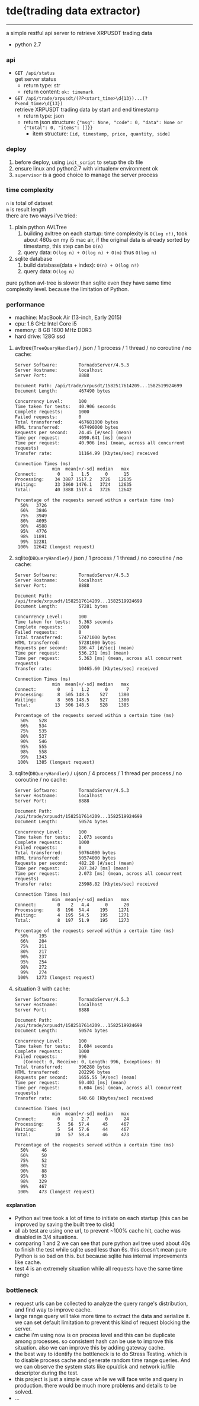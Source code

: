 # tde(trading data extractor)

---
a simple restful api server to retrieve XRPUSDT trading data
- python 2.7


### api

- `GET /api/status`  
get server status
  - return type: str
  - return content: `ok: timemark`
- `GET /api/trade/xrpusdt/(?P<start_time>\d{13})...(?P<end_time>\d{13})`  
retrieve XRPUSDT trading data by start and end timestamp
  - return type: json
  - return json structure: `{"msg": None, "code": 0, "data": None or {"total": 0, "items": []}}`
    - item structure: `[id, timestamp, price, quantity, side]`

### deploy
1. before deploy, using `init_script` to setup the db file
1. ensure linux and python2.7 with virtualenv environment ok
2. `supervisor` is a good choice to manage the server process

### time complexity
`n` is total of dataset  
`m` is result length  
there are two ways i've tried:
1. plain python AVLTree
    1. building avltree on each startup: time complexity is `O(log n!)`, took about 460s on my i5 mac air, if the original data is already sorted by timestamp, this step can be `O(n)`
    2. query data: `O(log n) + O(log n) + O(m)` thus `O(log n)` 
2. sqlite database
    1. build database(data + index): `O(n) + O(log n!)`
    2. query data: `O(log n)`

pure python avl-tree is slower than sqlite even they have same time complexity level. because the limitation of Python.

### performance
- machine: MacBook Air (13-inch, Early 2015)  
- cpu: 1.6 GHz Intel Core i5  
- memory: 8 GB 1600 MHz DDR3  
- hard drive: 128G ssd
1. avltree(`TreeQueryHandler`) / json / 1 process / 1 thread / no coroutine / no cache:
    ```
    Server Software:        TornadoServer/4.5.3
    Server Hostname:        localhost
    Server Port:            8888
    
    Document Path: /api/trade/xrpusdt/1582517614209...1582519924699
    Document Length:        467490 bytes
    
    Concurrency Level:      100
    Time taken for tests:   40.906 seconds
    Complete requests:      1000
    Failed requests:        0
    Total transferred:      467681000 bytes
    HTML transferred:       467490000 bytes
    Requests per second:    24.45 [#/sec] (mean)
    Time per request:       4090.641 [ms] (mean)
    Time per request:       40.906 [ms] (mean, across all concurrent requests)
    Transfer rate:          11164.99 [Kbytes/sec] received
    
    Connection Times (ms)
                  min  mean[+/-sd] median   max
    Connect:        0    1   1.5      0      15
    Processing:    34 3887 1517.2   3726   12635
    Waiting:       33 3860 1476.1   3724   12635
    Total:         40 3888 1517.4   3726   12642
    
    Percentage of the requests served within a certain time (ms)
      50%   3726
      66%   3846
      75%   3949
      80%   4095
      90%   4588
      95%   4776
      98%  11891
      99%  12281
     100%  12642 (longest request)
    ```
2. sqlite(`DBQueryHandler`) / json / 1 process / 1 thread / no coroutine / no cache:
    ```
    Server Software:        TornadoServer/4.5.3
    Server Hostname:        localhost
    Server Port:            8888
    
    Document Path:          /api/trade/xrpusdt/1582517614209...1582519924699
    Document Length:        57281 bytes
    
    Concurrency Level:      100
    Time taken for tests:   5.363 seconds
    Complete requests:      1000
    Failed requests:        0
    Total transferred:      57471000 bytes
    HTML transferred:       57281000 bytes
    Requests per second:    186.47 [#/sec] (mean)
    Time per request:       536.271 [ms] (mean)
    Time per request:       5.363 [ms] (mean, across all concurrent requests)
    Transfer rate:          10465.60 [Kbytes/sec] received
    
    Connection Times (ms)
                  min  mean[+/-sd] median   max
    Connect:        0    1   1.2      0       7
    Processing:     8  505 148.5    527    1380
    Waiting:        8  505 148.5    527    1380
    Total:         13  506 148.5    528    1385
    
    Percentage of the requests served within a certain time (ms)
      50%    528
      66%    534
      75%    535
      80%    537
      90%    546
      95%    555
      98%    558
      99%   1343
     100%   1385 (longest request)
    ```
3. sqlite(`DBQueryHandler`) / ujson / 4 process / 1 thread per process / no coroutine / no cache:
    ```
    Server Software:        TornadoServer/4.5.3
    Server Hostname:        localhost
    Server Port:            8888
    
    Document Path:          /api/trade/xrpusdt/1582517614209...1582519924699
    Document Length:        50574 bytes
    
    Concurrency Level:      100
    Time taken for tests:   2.073 seconds
    Complete requests:      1000
    Failed requests:        0
    Total transferred:      50764000 bytes
    HTML transferred:       50574000 bytes
    Requests per second:    482.28 [#/sec] (mean)
    Time per request:       207.347 [ms] (mean)
    Time per request:       2.073 [ms] (mean, across all concurrent requests)
    Transfer rate:          23908.82 [Kbytes/sec] received
    
    Connection Times (ms)
                  min  mean[+/-sd] median   max
    Connect:        0    2   4.4      0      20
    Processing:     8  196  54.4    195    1271
    Waiting:        4  195  54.5    195    1271
    Total:          8  197  51.9    195    1273
    
    Percentage of the requests served within a certain time (ms)
      50%    195
      66%    204
      75%    211
      80%    217
      90%    237
      95%    254
      98%    272
      99%    274
     100%   1273 (longest request)
    ```
4. situation 3 with cache:
    ```
    Server Software:        TornadoServer/4.5.3
    Server Hostname:        localhost
    Server Port:            8888
    
    Document Path:          /api/trade/xrpusdt/1582517614209...1582519924699
    Document Length:        50574 bytes
    
    Concurrency Level:      100
    Time taken for tests:   0.604 seconds
    Complete requests:      1000
    Failed requests:        996
       (Connect: 0, Receive: 0, Length: 996, Exceptions: 0)
    Total transferred:      396280 bytes
    HTML transferred:       202296 bytes
    Requests per second:    1655.55 [#/sec] (mean)
    Time per request:       60.403 [ms] (mean)
    Time per request:       0.604 [ms] (mean, across all concurrent requests)
    Transfer rate:          640.68 [Kbytes/sec] received
    
    Connection Times (ms)
                  min  mean[+/-sd] median   max
    Connect:        0    1   2.7      0      24
    Processing:     5   56  57.4     45     467
    Waiting:        5   54  57.6     44     467
    Total:         10   57  58.4     46     473
    
    Percentage of the requests served within a certain time (ms)
      50%     46
      66%     50
      75%     52
      80%     52
      90%     88
      95%     93
      98%    329
      99%    467
     100%    473 (longest request)
    ```
#### explanation
- Python avl tree took a lot of time to initiate on each startup (this can be improved by saving the built tree to disk)
- all ab test are using one url, to prevent ~100% cache hit, cache was disabled in 3/4 situations.
- comparing 1 and 2 we can see that pure python avl tree used about 40s to finish the test while sqlite used less than 6s. this doesn't mean pure Python is so bad on this. but because sqlite has internal improvements like cache.
- test 4 is an extremely situation while all requests have the same time range

### bottleneck
- request urls can be collected to analyze the query range's distribution, and find way to improve cache.
- large range query will take more time to extract the data and serialize it. we can set default limitation to prevent this kind of request blocking the server.
- cache i'm using now is on process level and this can be duplicate among processes. so consistent hash can be use to improve this situation. also we can improve this by adding gateway cache.
- the best way to identify the bottleneck is to do Stress Testing. which is to disable process cache and generate random time range queries. And we can observe the system stats like cpu/disk and network io/file descriptor during the test.
- this project is just a simple case while we will face write and query in production. there would be much more problems and details to be solved.
- ...
